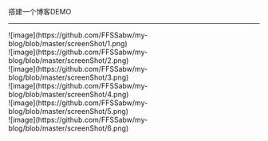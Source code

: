 搭建一个博客DEMO
<hr>
![image](https://github.com/FFSSabw/my-blog/blob/master/screenShot/1.png)
<br>
![image](https://github.com/FFSSabw/my-blog/blob/master/screenShot/2.png)
<br>
![image](https://github.com/FFSSabw/my-blog/blob/master/screenShot/3.png)
<br>
![image](https://github.com/FFSSabw/my-blog/blob/master/screenShot/4.png)
<br>
![image](https://github.com/FFSSabw/my-blog/blob/master/screenShot/5.png)
<br>
![image](https://github.com/FFSSabw/my-blog/blob/master/screenShot/6.png)

